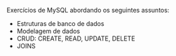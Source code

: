Exercícios de MySQL abordando os seguintes assuntos:

- Estruturas de banco de dados
- Modelagem de dados
- CRUD: CREATE, READ, UPDATE, DELETE
- JOINS
